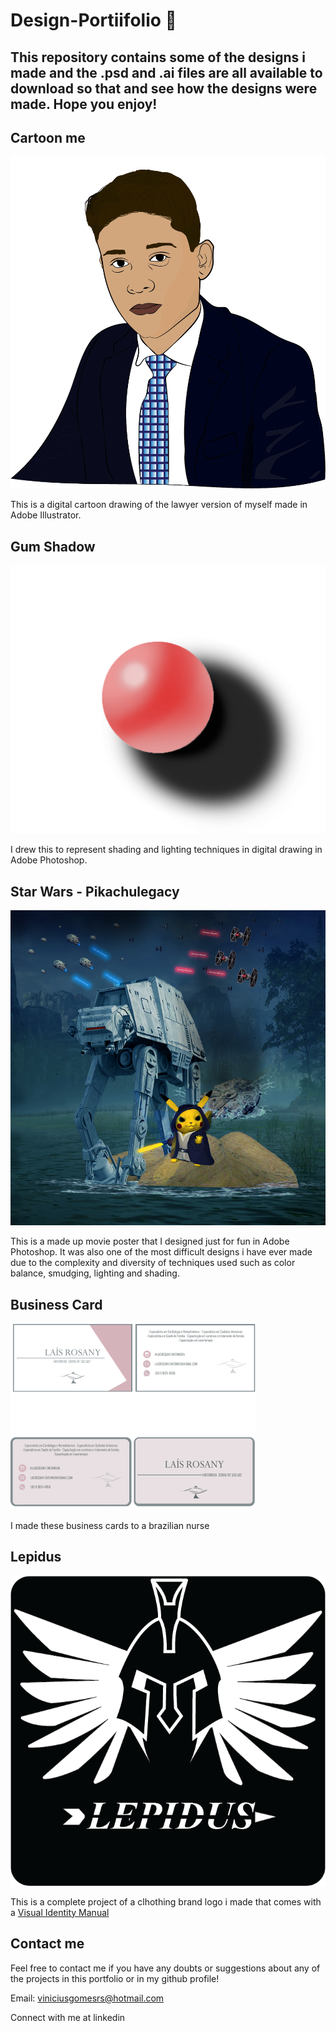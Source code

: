 # Design-Portiifolio 🎨
## This repository contains some of the designs i made and the .psd and .ai files are all available to download so that and see how the designs were made. Hope you enjoy!

## Cartoon me
![Cartoon me](https://github.com/SuzanoVini/Design-Portiifolio/blob/main/Cartoon%20Me.png)

This is a digital cartoon drawing of the lawyer version of myself made in Adobe Illustrator.

## Gum Shadow
![Gum Shadow](https://github.com/SuzanoVini/Design-Portiifolio/blob/main/shadow%20gumball.png)

I drew this to represent shading and lighting techniques in digital drawing in Adobe Photoshop.

## Star Wars - Pikachulegacy
![Star Wars - Pikachulegacy](https://github.com/SuzanoVini/Design-Portiifolio/blob/main/StarWaras%20Pikachu%20Legacy.png)

This is a made up movie poster that I designed just for fun in Adobe Photoshop. It was also one of the most difficult designs i have ever made due to the complexity and diversity of techniques used such as color balance, smudging, lighting and shading.

## Business Card
![Business card](https://github.com/SuzanoVini/Design-Portiifolio/blob/main/Bunsiness%20Card.png)

I made these business cards to a brazilian nurse

## Lepidus
![Lepidus](https://github.com/SuzanoVini/Design-Portiifolio/blob/main/LEPIDUS.png)

This is a complete project of a clhothing brand logo i made that comes with a [Visual Identity Manual](https://dglb26w8rx2ld.cloudfront.net/000_clients/3503322/file/x22349WodG2cED79.pdf)

## Contact me
Feel free to contact me if you have any doubts or suggestions about any of the projects in this portfolio or in my github profile!

Email: viniciusgomesrs@hotmail.com

Connect with me at linkedin
